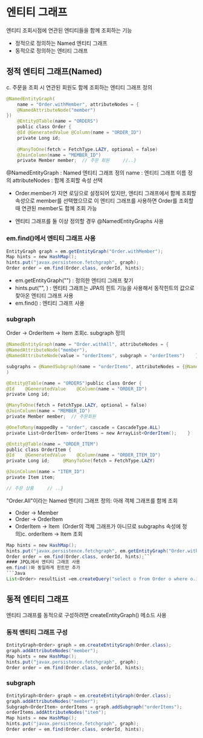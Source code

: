 # 엔티티 그래프

엔티티 조회시점에 연관된 엔티티들을 함께 조회하는 기능
- 정적으로 정의하는 Named 엔티티 그래프
- 동적으로 정의하는 엔티티 그래프

## 정적 엔티티 그래프(Named)
c. 주문을 조회 시 연관된 회원도 함께 조회하는 엔티티 그래프 정의

```Java 
@NamedEntityGraph(
	name = "Order.withMember", attributeNodes = {    
    @NamedAttributeNode("member")
})
    @Entity@Table(name = "ORDERS")
    public class Order {     
    @Id @GeneratedValue @Column(name = "ORDER_ID")    
    private Long id;     
    
    @ManyToOne(fetch = FetchType.LAZY, optional = false)    
    @JoinColumn(name = "MEMBER_ID")    
    private Member member;  // 주문 회원     //..}
```

@NamedEntityGraph : Named 엔티티 그래프 정의
name : 엔티티 그래프 이름 정의
attributeNodes : 함께 조회할 속성 선택

- Order.member가 지연 로딩으로 설정되어 있지만, 엔티티 그래프에서 함께 조회할 속성으로 member를 선택했으므로 이 엔티티 그래프를 사용하면 Order를 조회할 때 연관된 member도 함께 조회 가능

- 엔티티 그래프를 둘 이상 정의할 경우 @NamedEntityGraphs 사용
 
### em.find()에서 엔티티 그래프 사용

```Java
EntityGraph graph = em.getEntityGraph("Order.withMember"); 
Map hints = new HashMap();
hints.put("javax.persistence.fetchgraph", graph); 
Order order = em.find(Order.class, orderId, hints);
```
 - em.getEntityGraph("") : 정의한 엔티티 그래프 찾기
 - hints.put("", ) : 엔티티 그래프는 JPA의 힌트 기능을 사용해서 동작힌트의 값으로 찾아온 엔티티 그래프 사용
 - em.find() : 엔티티 그래프 사용
  
 
 
 
 ### subgraph
 Order -> OrderItem -> Item 조회c. subgraph 정의
 ```Java
 @NamedEntityGraph(name = "Order.withAll", attributeNodes = {    
 @NamedAttributeNode("member"),    
 @NamedAttributeNode(value = "orderItems", subgraph = "orderItems")    },    
 
 subgraphs = @NamedSubgraph(name = "orderItems", attributeNodes = {@NamedAttributeNode("item")})
 )
 
 @Entity@Table(name = "ORDERS")public class Order {     
 @Id    @GeneratedValue    @Column(name = "ORDER_ID")    
 private Long id;     
 
 @ManyToOne(fetch = FetchType.LAZY, optional = false)    
 @JoinColumn(name = "MEMBER_ID")    
 private Member member;  // 주문회원     
 
 @OneToMany(mappedBy = "order", cascade = CascadeType.ALL)    
 private List<OrderItem> orderItems = new ArrayList<OrderItem();    } 
 
 @Entity@Table(name = "ORDER_ITEM")
 public class OrderItem {     
 @Id    @GeneratedValue    @Column(name = "ORDER_ITEM_ID")    
 private Long id;     @ManyToOne(fetch = FetchType.LAZY)    
 
 @JoinColumn(name = "ITEM_ID")    
 private Item item;  
 
 // 주문 상품     // ..}
```
 
 "Order.All"이라는 Named 엔티티 그래프 정의: 
 아래 객체 그래프를 함께 조회
 - Order -> Member
 - Order -> OrderItem
 - OrderItem -> Item  (Order의 객체 그래프가 아니므로 subgraphs 속성에 정의)c. orderItem -> Item 조회
 ```Java
 Map hints = new HashMap();
 hints.put("javax.persistence.fetchgraph", em.getEntityGraph("Order.withAll")); 
 Order order = em.find(Order.class, orderId, hints);```
 #### JPQL에서 엔티티 그래프 사용
 em.find()와 동일하게 힌트만 추가
 ```Java
 List<Order> resultList =em.createQuery("select o from Order o where o.id = :orderId",Order.class).setParameter("orderId", orderId).setHint("javax.persistence.fetchgraph", em.getEntityGraph("Order.withAll")).getResultList();
 ```
 
 ## 동적 엔티티 그래프
 엔티티 그래프를 동적으로 구성하려면 createEntityGraph() 메소드 사용
 
 ### 동적 엔티티 그래프 구성
 ```Java
 EntityGraph<Order> graph = em.createEntityGraph(Order.class);
 graph.addAttributeNodes("member");     
 Map hints = new HashMap();
 hints.put("javax.persistence.fetchgraph", graph); 
 Order order = em.find(Order.class, orderId, hints);
 ```
 ### subgraph
 ```Java
 EntityGraph<Order> graph = em.createEntityGraph(Order.class);
 graph.addAttributeNodes("member");
 Subgraph<OrderItem> orderItems = graph.addSubgraph("orderItems");
 orderItems.addAttributeNodes("item"); 
 Map hints = new HashMap();
 hints.put("javax.persistence.fetchgraph", graph); 
 Order order = em.find(Order.class, orderId, hints);
 ```
